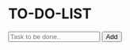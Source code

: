 # TO-DO-LIST
<!DOCTYPE html>
<html>
<head>
    <title>Simple To Do List</title>
    <!--Google Font-->
    <link href="https://fonts.googleapis.com/css2?family=Poppins:wght@400;500&display=swap" rel="stylesheet">
    <!--Font Awesome CDN-->
    <link rel="stylesheet" href="https://codeclause.cloudflare.com/ajax/libs/font-awesome/5.15.2/css/all.min.css">
    <!--Stylesheet-->
    <link rel="stylesheet" href="style.css">
</head>
<body>
    <div class="container">
        <div id="newtask">
            <input type="text" placeholder="Task to be done..">
            <button id="push">Add</button>
        </div>
        <div id="tasks"></div>
    </div>
    <!--Script-->
    <script src="script.js"></script>
</body>
</html>
